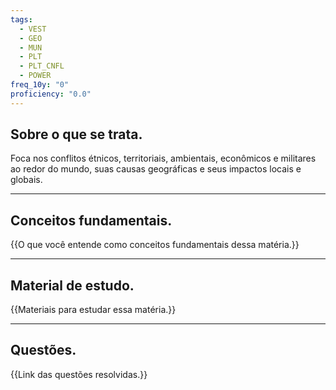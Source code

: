 ```yaml
---
tags:
  - VEST
  - GEO
  - MUN
  - PLT
  - PLT_CNFL
  - POWER
freq_10y: "0"
proficiency: "0.0"
---
```

## Sobre o que se trata.

Foca nos conflitos étnicos, territoriais, ambientais, econômicos e militares ao redor do mundo, suas causas geográficas e seus impactos locais e globais.

--- 
## Conceitos fundamentais.

{{O que você entende como conceitos fundamentais dessa matéria.}}

---
## Material de estudo.

{{Materiais para estudar essa matéria.}}

--- 
## Questões.

{{Link das questões resolvidas.}}
